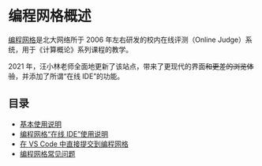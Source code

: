 # 编程网格概述

[编程网格](https://programming.pku.edu.cn)是北大网络所于 2006 年左右研发的校内在线评测（Online Judge）系统，用于《计算概论》系列课程的教学。

2021 年，汪小林老师全面地更新了该站点，带来了更现代的界面<del>和更差的浏览体验</del>，并添加了所谓“在线 IDE”的功能。

## 目录

- [基本使用说明](./basic)
- [编程网格“在线 IDE”使用说明](./ide)
- [在 VS Code 中直接提交到编程网格](./vscode)
- [编程网格常见问题](./faq)
